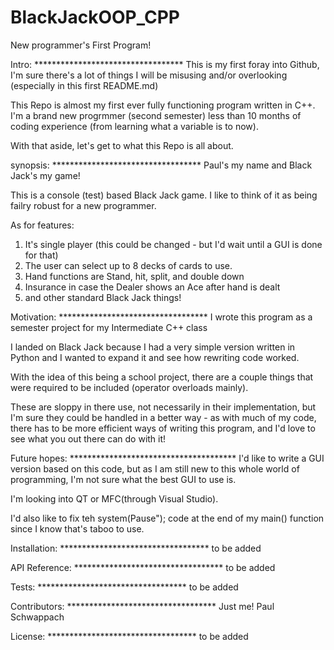 # BlackJackOOP_CPP
New programmer's First Program!

Intro: **********************************
This is my first foray into Github, 
I'm sure there's a lot of things I will be misusing and/or overlooking 
(especially in this first README.md)

This Repo is almost my first ever fully functioning program written in C++.  
I'm a brand new progrmmer (second semester) less than 10 months of coding 
experience (from learning what a variable is to now).  

With that aside, let's get to what this Repo is all about.

synopsis: **********************************
Paul's my name and Black Jack's my game!

This is a console (test) based Black Jack game.
I like to think of it as being failry robust for a new programmer.

As for features:
1) It's single player (this could be changed - but I'd wait until a GUI is done for that)
2) The user can select up to 8 decks of cards to use.
3) Hand functions are Stand, hit, split, and double down
4) Insurance in case the Dealer shows an Ace after hand is dealt
5) and other standard Black Jack things!

Motivation: **********************************
I wrote this program as a semester project for my Intermediate C++ class

I landed on Black Jack because I had a very simple version written in Python
and I wanted to expand it and see how rewriting code worked.

With the idea of this being a school project, there are a couple things that 
were required to be included (operator overloads mainly).

These are sloppy in there use, not necessarily in their implementation, but 
I'm sure they could be handled in a better way - as with much of my code, 
there has to be more efficient ways of writing this program, and I'd love to 
see what you out there can do with it!  


Future hopes: **************************************
I'd like to write a GUI version based on this code, but as I am still new 
to this whole world of programming, I'm not sure what the best GUI to use is.

I'm looking into QT or MFC(through Visual Studio).

I'd also like to fix teh system(Pause"); code at the end of my main() function
since I know that's taboo to use. 

Installation: **********************************
to be added

API Reference: **********************************
to be added

Tests: **********************************
to be added

Contributors: **********************************
Just me! Paul Schwappach


License: **********************************
to be added
